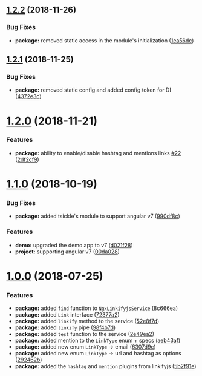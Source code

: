 ## [1.2.2](https://github.com/anthonynahas/ngx-linkifyjs/compare/v1.2.1...v1.2.2) (2018-11-26)


### Bug Fixes

* **package:** removed static access in the module's initialization ([1ea56dc](https://github.com/anthonynahas/ngx-linkifyjs/commit/1ea56dc))



## [1.2.1](https://github.com/anthonynahas/ngx-linkifyjs/compare/v1.2.0...v1.2.1) (2018-11-25)


### Bug Fixes

* **package:** removed static config and added config token for DI ([4372e3c](https://github.com/anthonynahas/ngx-linkifyjs/commit/4372e3c))



# [1.2.0](https://github.com/anthonynahas/ngx-linkifyjs/compare/v1.1.0...v1.2.0) (2018-11-21)


### Features

* **package:** ability to enable/disable hashtag and mentions links [#22](https://github.com/anthonynahas/ngx-linkifyjs/issues/22) ([2df2cf9](https://github.com/anthonynahas/ngx-linkifyjs/commit/2df2cf9))



# [1.1.0](https://github.com/anthonynahas/ngx-linkifyjs/compare/v1.0.0...v1.1.0) (2018-10-19)


### Bug Fixes

* **package:** added tsickle's module to support angular v7 ([990df8c](https://github.com/anthonynahas/ngx-linkifyjs/commit/990df8c))


### Features

* **demo:** upgraded the demo app to v7 ([d021f28](https://github.com/anthonynahas/ngx-linkifyjs/commit/d021f28))
* **project:** supporting angular v7 ([00da028](https://github.com/anthonynahas/ngx-linkifyjs/commit/00da028))



# [1.0.0](https://github.com/anthonynahas/ngx-linkifyjs/compare/72377a2...v1.0.0) (2018-07-25)


### Features

* **package:** added `find` function to `NgxLinkifyjsService` ([8c666ea](https://github.com/anthonynahas/ngx-linkifyjs/commit/8c666ea))
* **package:** added `Link` interface ([72377a2](https://github.com/anthonynahas/ngx-linkifyjs/commit/72377a2))
* **package:** added `linkify` method to the service ([52e8f7d](https://github.com/anthonynahas/ngx-linkifyjs/commit/52e8f7d))
* **package:** added `linkify` pipe ([98f4b7d](https://github.com/anthonynahas/ngx-linkifyjs/commit/98f4b7d))
* **package:** added `test` function to the service ([2e49ea2](https://github.com/anthonynahas/ngx-linkifyjs/commit/2e49ea2))
* **package:** added mention to the `LinkType` enum + specs ([aeb43af](https://github.com/anthonynahas/ngx-linkifyjs/commit/aeb43af))
* **package:** added new enum `LinkType` -> email ([6307d9c](https://github.com/anthonynahas/ngx-linkifyjs/commit/6307d9c))
* **package:** added new enum `LinkType` -> url and hashtag as options ([292462b](https://github.com/anthonynahas/ngx-linkifyjs/commit/292462b))
* **package:** added the `hashtag` and `mention` plugins from linkifyjs ([5b2f91e](https://github.com/anthonynahas/ngx-linkifyjs/commit/5b2f91e))



